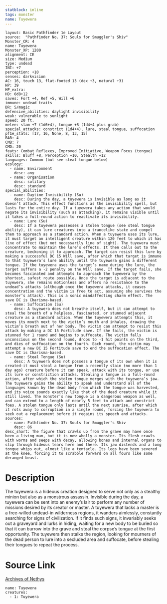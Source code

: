 ```yaml
---
statblock: inline
tags: monster
name: Tuyewera
---
```

```statblock
layout: Basic Pathfinder 1e Layout
source:  "Pathfinder No. 37: Souls for Smuggler's Shiv"
Monster_CR: 4
name: Tuyewera
Monster_XP: 1200
alignment: CE
size: Medium
type: undead
INI: +7
perception: +10
senses: darkvision
AC: 16, touch 13, flat-footed 13 (dex +3, natural +3)
HP: 39
HP_extra: 
HD: 6d8+12
saves: Fort +4, Ref +5, Will +6
immune: undead traits
DR: 5/magic
defensive_abilities: daylight invisibility
weak: vulnerable to sunlight
speed: 20 ft.
melee: slam +7 (1d6+4), tongue +8 (1d4+4 plus grab)
special_attacks: constrict (1d4+4), lure, steal tongue, suffocation
pf1e_stats: [17, 16, None, 8, 13, 15]
BAB: 4
CMB: 7
CMD: 20
feats: Combat Reflexes, Improved Initiative, Weapon Focus (tongue)
skills: Bluff +8, Perception +10, Stealth +12
languages: Common (but see steal tongue below)
ecology:
  - name: Environment
    desc: any
  - name: Organisation
    desc: solitary
    desc: standard
special_abilities:
  - name: Daytime Invisibility (Su)
    desc: During the day, a tuyewera is invisible as long as it doesn’t attack. This effect functions as the invisibility spell, but lasts for the entire day. If a tuyewera takes any action that would negate its invisibility (such as attacking), it remains visible until it takes a full-round action to reactivate its invisibility.
  - name: Lure (Su)
    desc: If a tuyewera possesses a stolen tongue (see steal tongue ability), it can lure creatures into a trancelike state and compel them to approach as a standard action. When a tuyewera uses its lure, it must target an intelligent creature within 120 feet to which it has line of effect (but not necessarily line of sight). The tuyewera must concentrate to maintain the lure’s effects. It then calls out to the creature, beckoning it to approach. The target can resist this lure by making a successful DC 15 Will save, after which that target is immune to that tuyewera’s lure ability until the tuyewera gains a different tongue. If the tuyewera uses the target’s name during the lure, the target suffers a -2 penalty on the Will save. If the target fails, she becomes fascinated and attempts to approach the tuyewera by the shortest, safest route possible. Once the target is adjacent to the tuyewera, she remains motionless and offers no resistance to the undead’s attacks (although once the tuyewera attacks, it ceases concentration and the victim is free to act, assuming she survives the monster’s attack). This is a sonic mindaffecting charm effect. The save DC is Charisma-based.
  - name: Suffocation (Su)
    desc: A tuyewera does not breathe itself, but it can attempt to steal the breath of a helpless, fascinated, or stunned adjacent creature as a standard action. When the tuyewera attempts this, it moves its mouth next to the victim’s mouth and inhales, drawing the victim’s breath out of her body. The victim can attempt to resist this attack by making a DC 15 Fortitude save. If she fails, the victim is stunned for 1 round and begins to suffocate. The victim falls unconscious on the second round, drops to -1 hit points on the third, and dies of suffocation on the fourth. Each round, the victim may attempt a new DC 15 Fortitude save to end the suffocation effect. The save DC is Charisma-based.
  - name: Steal Tongue (Su)
    desc: A tuyewera does not possess a tongue of its own when it is created-it must steal a tongue from a recently slain (no more than 1 day ago) creature before it can speak, attack with its tongue, or use its lure or constriction attacks. Stealing a tongue is a full-round action, after which the stolen tongue merges with the tuyewera’s jaw. The tuyewera gains the ability to speak and understand all of the languages known by the dead body from which the tongue was harvested, and its voice sounds exactly like that of the dead creature while it still lived. The monster’s new tongue is a dangerous weapon as well, and can extend to a length of nearly 5 feet to attack and constrict foes. A stolen tongue only lasts until the next sunrise, after which it rots away to corruption in a single round, forcing the tuyewera to seek out a replacement before it regains its speech and attacks.
sources:
  - name: Pathfinder No. 37: Souls for Smuggler's Shiv
    desc: 86
desc_short: The figure that crawls up from the grave may have once been a living man, but it is now wholly a monster. Its flesh crawls with worms and seeps with decay, allowing bones and internal organs to slip through hideous tears here and there. Its jaw distends and a long tongue whips out, almost like a tentacle. Its legs have been severed at the knee, forcing it to scrabble forward on all fours like some deranged beast.
```
# Description
The tuyewera is a hideous creation designed to serve not only as a stealthy minion but also as a monstrous assassin. Invisible during the day, a tuyewera can be sent into an enemy’s lair to perform any number of missions desired by its creator or master. A tuyewera that lacks a master is a free-willed undead-in wilderness regions, it wanders aimlessly, constantly searching for signs of civilization. If it finds such signs, it invariably seeks out a graveyard and lurks in hiding, waiting for a new body to be buried so that it can burrow into the grave and steal the corpse’s tongue at the first opportunity. The tuyewera then stalks the region, looking for mourners of the dead person to lure into a secluded area and suffocate, before stealing their tongues to repeat the process.
# Source Link
[Archives of Nethys](https://aonprd.com/MonsterDisplay.aspx?ItemName=Tuyewera)
```encounter-table
name: Tuyewera
creatures:
  - 1: Tuyewera
```
